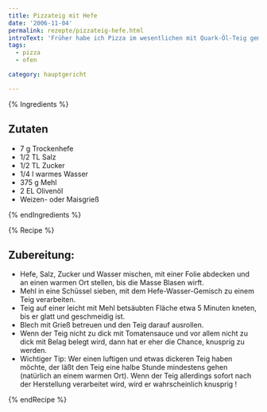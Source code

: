 ```yaml
---
title: Pizzateig mit Hefe
date: '2006-11-04'
permalink: rezepte/pizzateig-hefe.html
introText: 'Früher habe ich Pizza im wesentlichen mit Quark-Öl-Teig gemacht. Aber nicht mehr, seitdem ich diesen Teig kenne.'
tags:
  - pizza
  - ofen

category: hauptgericht

---
```


{% Ingredients %}

## Zutaten

- 7 g Trockenhefe
- 1/2 TL Salz
- 1/2 TL Zucker
- 1/4 l warmes Wasser
- 375 g Mehl
- 2 EL Olivenöl
- Weizen- oder Maisgrieß

{% endIngredients %}

{% Recipe %}

## Zubereitung:

- Hefe, Salz, Zucker und Wasser mischen, mit einer Folie abdecken und an einen warmen Ort stellen, bis die Masse Blasen wirft.
- Mehl in eine Schüssel sieben, mit dem Hefe-Wasser-Gemisch zu einem Teig verarbeiten.
- Teig auf einer leicht mit Mehl betsäubten Fläche etwa 5 Minuten kneten, bis er glatt und geschmeidig ist.
- Blech mit Grieß betreuen und den Teig darauf ausrollen.
- Wenn der Teig nicht zu dick mit Tomatensauce und vor allem nicht zu dick mit Belag belegt wird, dann hat er eher die Chance, knusprig zu werden.
- Wichtiger Tip: Wer einen luftigen und etwas dickeren Teig haben möchte, der läßt den Teig eine halbe Stunde mindestens gehen (natürlich an einem warmen Ort). Wenn der Teig allerdings sofort nach der Herstellung verarbeitet wird, wird er wahrscheinlich knusprig !

{% endRecipe %}
